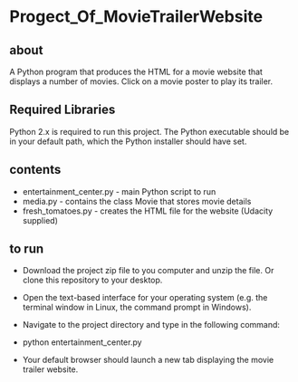 # Progect_Of_MovieTrailerWebsite

## about

A Python program that produces the HTML for a movie website that displays a number of movies. Click on a movie poster to play its trailer.

## Required Libraries 

Python 2.x is required to run this project. The Python executable should be in your default path, which the Python installer should have set.

## contents

* entertainment_center.py - main Python script to run
* media.py - contains the class Movie that stores movie details
* fresh_tomatoes.py - creates the HTML file for the website (Udacity supplied)

## to run 

* Download the project zip file to you computer and unzip the file. Or clone this repository to your desktop.

* Open the text-based interface for your operating system (e.g. the terminal window in Linux, the command prompt in Windows).

* Navigate to the project directory and type in the following command:

* python entertainment_center.py
* Your default browser should launch a new tab displaying the movie trailer website.
